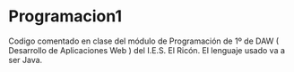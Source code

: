 # Programacion1
Codigo comentado en clase del módulo de Programación de 1º de DAW ( Desarrollo de Aplicaciones Web ) del I.E.S. El Ricón.
El lenguaje usado va a ser Java.
